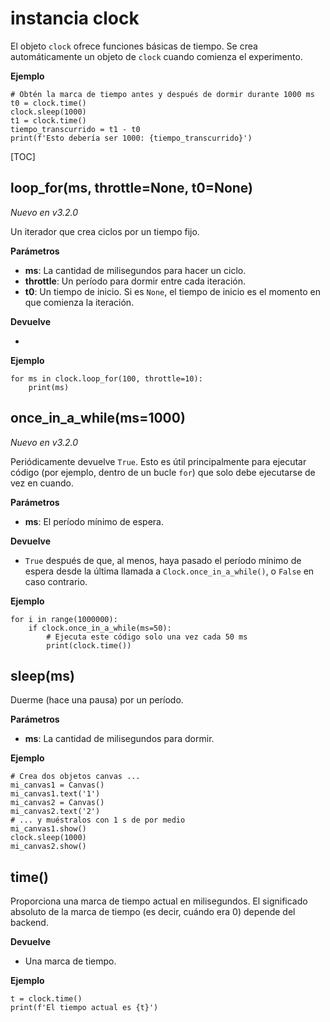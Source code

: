 <div class="ClassDoc YAMLDoc" markdown="1">

# instancia __clock__

El objeto `clock` ofrece funciones básicas de tiempo. Se crea automáticamente un objeto de `clock` cuando comienza el experimento.

__Ejemplo__

~~~ .python
# Obtén la marca de tiempo antes y después de dormir durante 1000 ms
t0 = clock.time()
clock.sleep(1000)
t1 = clock.time()
tiempo_transcurrido = t1 - t0
print(f'Esto debería ser 1000: {tiempo_transcurrido}')
~~~

[TOC]

## loop_for(ms, throttle=None, t0=None)

*Nuevo en v3.2.0*

Un iterador que crea ciclos por un tiempo fijo.

__Parámetros__

- **ms**: La cantidad de milisegundos para hacer un ciclo.
- **throttle**: Un período para dormir entre cada iteración.
- **t0**: Un tiempo de inicio. Si es `None`, el tiempo de inicio es el momento en que comienza la iteración.

__Devuelve__

- 

__Ejemplo__

~~~ .python
for ms in clock.loop_for(100, throttle=10):
    print(ms)
~~~



## once_in_a_while(ms=1000)

*Nuevo en v3.2.0*

Periódicamente devuelve `True`. Esto es útil principalmente para ejecutar código (por ejemplo, dentro de un bucle `for`) que solo debe ejecutarse de vez en cuando.

__Parámetros__

- **ms**: El período mínimo de espera.

__Devuelve__

- `True` después de que, al menos, haya pasado el período mínimo de espera desde la última llamada a `Clock.once_in_a_while()`, o `False` en caso contrario.

__Ejemplo__

~~~ .python
for i in range(1000000):
    if clock.once_in_a_while(ms=50):
        # Ejecuta este código solo una vez cada 50 ms
        print(clock.time())
~~~



## sleep(ms)

Duerme (hace una pausa) por un período.

__Parámetros__

- **ms**: La cantidad de milisegundos para dormir.

__Ejemplo__

~~~ .python
# Crea dos objetos canvas ...
mi_canvas1 = Canvas()
mi_canvas1.text('1')
mi_canvas2 = Canvas()
mi_canvas2.text('2')
# ... y muéstralos con 1 s de por medio
mi_canvas1.show()
clock.sleep(1000)
mi_canvas2.show()
~~~



## time()

Proporciona una marca de tiempo actual en milisegundos. El significado absoluto de la marca de tiempo (es decir, cuándo era 0) depende del backend.

__Devuelve__

- Una marca de tiempo.

__Ejemplo__

~~~ .python
t = clock.time()
print(f'El tiempo actual es {t}')
~~~



</div>